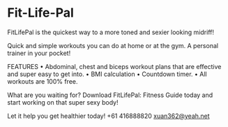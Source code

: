 # Fit-Life-Pal
FitLifePal  is the quickest way to a more toned and sexier looking midriff!

Quick and simple workouts you can do at home or at the gym. A personal trainer in your pocket!

FEATURES
• Abdominal, chest and biceps workout plans that are effective and super easy to get into.
• BMI calculation
• Countdown timer.
• All workouts are 100% free.

What are you waiting for? Download FitLifePal: Fitness Guide today and start working on that super sexy body!

Let it help you get healthier today!
+61 416888820 xuan362@yeah.net
